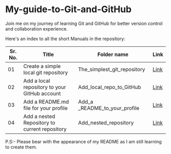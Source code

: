 # My-guide-to-Git-and-GitHub

Join me on my journey of learning Git and GitHub for better version control and collaboration experience.

Here's an index to all the short Manuals in the repository:

|Sr. No.| Title | Folder name | Link|
|-|-|-|-|
|01| Create a simple local git repository | The_simplest_git_repository | [Link](https://github.com/ArtimisJ26/the_simplest_git_repository) |
|02| Add a local repository to your GitHub account | Add_local_repo_to_GitHub | [Link](https://github.com/ArtimisJ26/My-guide-to-Git-and-GitHub/tree/main/Add_local_repo_to_GitHub) |
|03| Add a README.md file for your profile | Add_a _README_to_your_profile | [Link](https://github.com/ArtimisJ26/My-guide-to-Git-and-GitHub/tree/main/Add_a%20_README_to_your_profile) |
|04| Add a nested Repository to current repository |Add_nested_repository| [Link](https://github.com/ArtimisJ26/the_simplest_git_repository) |


P.S:- Please bear with the appearance of my README as I am still learning to create them.
